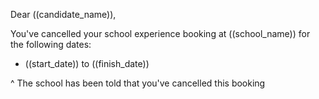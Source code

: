 Dear ((candidate_name)),

You've cancelled your school experience booking at ((school_name)) for the following dates:

* ((start_date)) to ((finish_date))

^ The school has been told that you've cancelled this booking